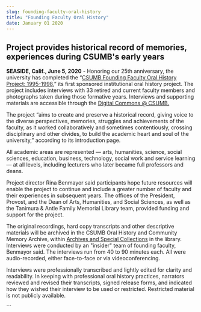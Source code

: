 ```yaml
---
slug: founding-faculty-oral-history
title: "Founding Faculty Oral History"
date: January 01 2020
---
```


 
<h2>
  Project provides historical record of memories, experiences during CSUMB's
  early years
</h2>
<p>
  <b>SEASIDE, Calif., June 5, 2020</b> - Honoring our 25th anniversary, the
  university has completed the “<a
    href="https://digitalcommons.csumb.edu/founding-faculty-project/"
    >CSUMB Founding Faculty Oral History Project: 1995-1998</a
  >,” its first sponsored institutional oral history project. The project
  includes interviews with 33 retired and current faculty members and
  photographs taken during those formative years. Interviews and supporting
  materials are accessible through the
  <a href="https://digitalcommons.csumb.edu/">Digital Commons @ CSUMB.</a>
</p>
<p>
  The project “aims to create and preserve a historical record, giving voice to
  the diverse perspectives, memories, struggles and achievements of the faculty,
  as it worked collaboratively and sometimes contentiously, crossing
  disciplinary and other divides, to build the academic heart and soul of the
  university,” according to its introduction page.
</p>
<p>
  All academic areas are represented — arts, humanities, science, social
  sciences, education, business, technology, social work and service learning —
  at all levels, including lecturers who later became full professors and deans.
</p>
<p>
  Project director Rina Benmayor said participants hope future resources will
  enable the project to continue and include a greater number of faculty and
  their experiences in subsequent years. The offices of the President, Provost,
  and the Dean of Arts, Humanities, and Social Sciences, as well as the Tanimura
  &amp; Antle Family Memorial Library team, provided funding and support for the
  project.
</p>
<p>
  The original recordings, hard copy transcripts and other descriptive materials
  will be archived in the CSUMB Oral History and Community Memory Archive,
  within
  <a href="https://csumb.edu/library/archives-special-collections"
    >Archives and Special Collections</a
  >
  in the library. Interviews were conducted by an "insider" team of founding
  faculty, Benmayor said. The interviews run from 40 to 90 minutes each. All
  were audio-recorded, either face-to-face or via videoconferencing.
</p>
<p>
  Interviews were professionally transcribed and lightly edited for clarity and
  readability. In keeping with professional oral history practices, narrators
  reviewed and revised their transcripts, signed release forms, and indicated
  how they wished their interview to be used or restricted. Restricted material
  is not publicly available.
</p>
```
